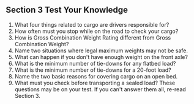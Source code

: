 ## Section 3 Test Your Knowledge
1. What four things related to cargo are drivers responsible for?
2. How often must you stop while on the road to check your cargo?
3. How is Gross Combination Weight Rating different from Gross Combination Weight?
4. Name two situations where legal maximum weights may not be safe.
5. What can happen if you don't have enough weight on the front axle?
6. What is the minimum number of tie-downs for any flatbed load?
7. What is the minimum number of tie-downs for a 20-foot load?
8. Name the two basic reasons for covering cargo on an open bed.
9. What must you check before transporting a sealed load?
These questions may be on your test. If you can't answer them all, re-read Section 3.